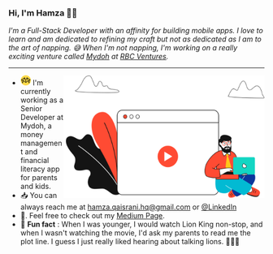 ### Hi, I'm Hamza 👋🏽

_I'm a Full-Stack Developer with an affinity for building mobile apps.
I love to learn and am dedicated to refining my craft but not as dedicated as I am to the art of napping. 😅   When I'm not napping, I'm working on a really exciting venture called [Mydoh](https://mydoh.ca/) at [RBC Ventures](https://www.rbcventures.ca/en)._

--- 
<img src="https://raw.githubusercontent.com/hamzahayat/hamzahayat/master/assets/background-image.png" width="395.45" height="241.81"  align="right">

-  <img width="20" height="20" src="https://raw.githubusercontent.com/hamzahayat/hamzahayat/master/assets/mydoh-icon.png">  I'm currently working as a Senior Developer at Mydoh, a money management and financial literacy app for parents and kids.
- 📥   You can always reach me at hamza.qaisrani.hq@gmail.com or [@LinkedIn](https://www.linkedin.com/in/hamzaqaisrani/)
- 📖.  Feel free to check out my [Medium Page](https://medium.com/@hamzaqaisrani).
- 🦁    **Fun fact** : When I was younger, I would watch Lion King non-stop, and when I wasn't watching the movie, I'd ask my parents to read me the plot line. I guess I just really liked hearing about talking lions. 🤷🏽‍♂️    

